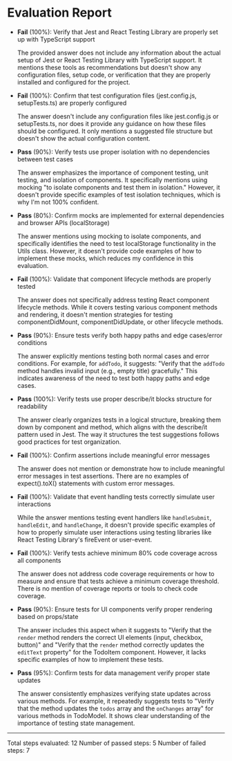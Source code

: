 # Evaluation Report

- **Fail** (100%): Verify that Jest and React Testing Library are properly set up with TypeScript support

    The provided answer does not include any information about the actual setup of Jest or React Testing Library with TypeScript support. It mentions these tools as recommendations but doesn't show any configuration files, setup code, or verification that they are properly installed and configured for the project.

- **Fail** (100%): Confirm that test configuration files (jest.config.js, setupTests.ts) are properly configured

    The answer doesn't include any configuration files like jest.config.js or setupTests.ts, nor does it provide any guidance on how these files should be configured. It only mentions a suggested file structure but doesn't show the actual configuration content.

- **Pass** (90%): Verify tests use proper isolation with no dependencies between test cases

    The answer emphasizes the importance of component testing, unit testing, and isolation of components. It specifically mentions using mocking "to isolate components and test them in isolation." However, it doesn't provide specific examples of test isolation techniques, which is why I'm not 100% confident.

- **Pass** (80%): Confirm mocks are implemented for external dependencies and browser APIs (localStorage)

    The answer mentions using mocking to isolate components, and specifically identifies the need to test localStorage functionality in the Utils class. However, it doesn't provide code examples of how to implement these mocks, which reduces my confidence in this evaluation.

- **Fail** (100%): Validate that component lifecycle methods are properly tested

    The answer does not specifically address testing React component lifecycle methods. While it covers testing various component methods and rendering, it doesn't mention strategies for testing componentDidMount, componentDidUpdate, or other lifecycle methods.

- **Pass** (90%): Ensure tests verify both happy paths and edge cases/error conditions

    The answer explicitly mentions testing both normal cases and error conditions. For example, for `addTodo`, it suggests: "Verify that the `addTodo` method handles invalid input (e.g., empty title) gracefully." This indicates awareness of the need to test both happy paths and edge cases.

- **Pass** (100%): Verify tests use proper describe/it blocks structure for readability

    The answer clearly organizes tests in a logical structure, breaking them down by component and method, which aligns with the describe/it pattern used in Jest. The way it structures the test suggestions follows good practices for test organization.

- **Fail** (100%): Confirm assertions include meaningful error messages

    The answer does not mention or demonstrate how to include meaningful error messages in test assertions. There are no examples of expect().toX() statements with custom error messages.

- **Fail** (100%): Validate that event handling tests correctly simulate user interactions

    While the answer mentions testing event handlers like `handleSubmit`, `handleEdit`, and `handleChange`, it doesn't provide specific examples of how to properly simulate user interactions using testing libraries like React Testing Library's fireEvent or user-event.

- **Fail** (100%): Verify tests achieve minimum 80% code coverage across all components

    The answer does not address code coverage requirements or how to measure and ensure that tests achieve a minimum coverage threshold. There is no mention of coverage reports or tools to check code coverage.

- **Pass** (90%): Ensure tests for UI components verify proper rendering based on props/state

    The answer includes this aspect when it suggests to "Verify that the `render` method renders the correct UI elements (input, checkbox, button)" and "Verify that the `render` method correctly updates the `editText` property" for the TodoItem component. However, it lacks specific examples of how to implement these tests.

- **Pass** (95%): Confirm tests for data management verify proper state updates

    The answer consistently emphasizes verifying state updates across various methods. For example, it repeatedly suggests tests to "Verify that the method updates the `todos` array and the `onChanges` array" for various methods in TodoModel. It shows clear understanding of the importance of testing state management.

---

Total steps evaluated: 12
Number of passed steps: 5
Number of failed steps: 7